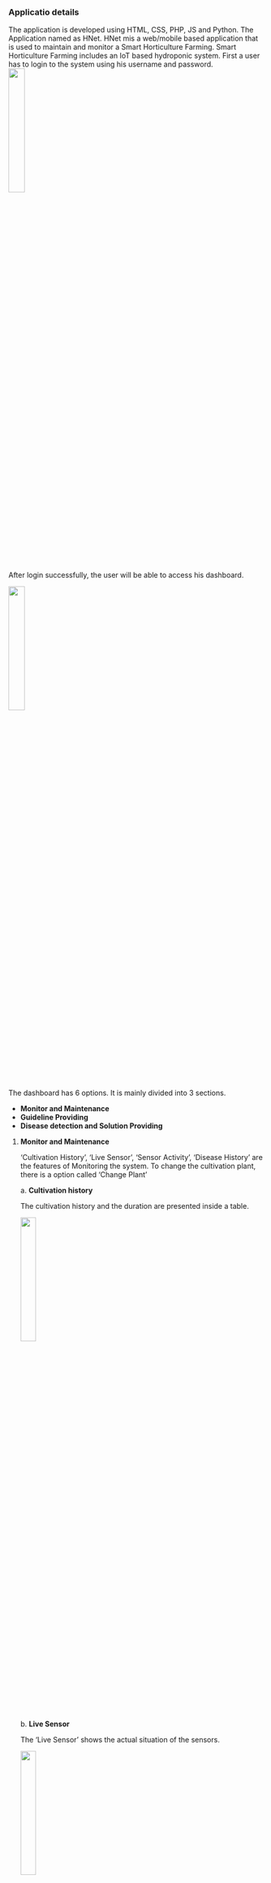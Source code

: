 <h3>Applicatio details</h3>
The application is developed using HTML, CSS, PHP, JS and Python. The Application named as HNet.
HNet mis a web/mobile based application that is used to maintain and monitor a Smart Horticulture Farming. Smart Horticulture Farming includes an IoT based hydroponic system. First a user has to login to the system using his username and password.

<img src="https://github.com/user-attachments/assets/5541dc80-683d-4aa8-a1e2-6a971e5d3b7e" width="25%">

After login successfully, the user will be able to access his dashboard. 

<img src="https://github.com/user-attachments/assets/764ab814-3765-4ce5-b3a2-315eac85c3bb" width="25%">

The dashboard has 6 options. It is mainly divided into 3 sections.

* **Monitor and Maintenance**
* **Guideline Providing**
* **Disease detection and Solution Providing**
     
1. **Monitor and Maintenance**

   ‘Cultivation History’, ‘Live Sensor’, ‘Sensor Activity’, ‘Disease History’ are the features of Monitoring the system. To change the cultivation plant, there is a option called ‘Change Plant’

   a. **Cultivation history**
  
   The cultivation history and the duration are presented inside a table.
  
   <img src="https://github.com/user-attachments/assets/5603b51c-8cfa-46bc-907d-a411853f60ae" width="25%">

   b. **Live Sensor**

   The ‘Live Sensor’ shows the actual situation of the sensors.

   <img src="https://github.com/user-attachments/assets/14062c81-611e-438f-91c5-d12253fc8d1b" width="25%">

   c. **Sensor Activity**

   The sensor activity shows the recent history of the sensor data.

   <img src="https://github.com/user-attachments/assets/2c21bd0e-b8f7-4636-b2f0-478d1b7938b2" width="25%">

   d. **Disease History**

   The recent detected diseases with the detection date is presented in the ‘Disease History’ option.

   <img src="https://github.com/user-attachments/assets/63c6ee42-6878-448a-974b-7191211b3234" width="25%">

   e. **Plant details and Cultivation Changing**

   Within this option, a user can change the cultivation plant.

   <img src="https://github.com/user-attachments/assets/fd25cf2b-95b6-4f4e-8fb2-b6549973c3fb" width="25%">

   Also, the plant description of each plant can be seen from plant details option.

   <img src="https://github.com/user-attachments/assets/5327492c-b216-4381-8fbd-ae5abe75f708" width="25%">

2.	**Guideline Providing**
   
    The guideline providing feature is named as ‘notification’. It notify the used if there is any unwanted situation.

    <img src="https://github.com/user-attachments/assets/196ae574-6de7-4acb-bbbe-a9e79d5b13c7" width="25%">

3. **Disease detection and Solution Providing**

   a. **Disease detection:**

   To detect the disease, user has to input four images. The user can add some description if he wants.

   <img src="https://github.com/user-attachments/assets/8e05df82-675e-4799-960d-9b4e441788a2" width="25%">

   b. **Solution Providing:**

   The disease is detected using DL model and returns the disease name and solution of the disease.

   <img src="https://github.com/user-attachments/assets/0ac1bf0f-6c4a-4a6a-a9e3-dc1f7cc690c9" width="25%">


<h4>The dataset can be found in the Kaggle. The link is given below:</h4>
https://www.kaggle.com/datasets/ahammadmejbah/nadimbhaia/data
